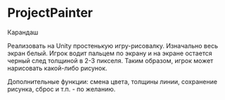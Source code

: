 # ProjectPainter
 
 Карандаш

Реализовать на Unity простенькую игру-рисовалку. Изначально весь экран белый. Игрок водит пальцем по экрану и на экране остается черный след толщиной в 2-3 пикселя. Таким образом, игрок может нарисовать какой-либо рисунок.

Дополнительные функции: смена цвета, толщины линии, сохранение рисунка, сброс и т.п. - по желанию.

